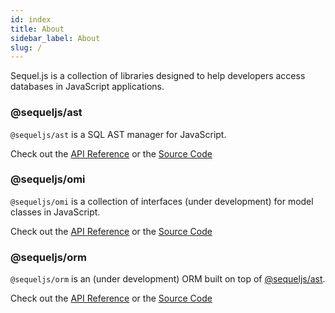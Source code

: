 ```yaml
---
id: index
title: About
sidebar_label: About
slug: /
---
```


Sequel.js is a collection of libraries designed to help developers access
databases in JavaScript applications.

### @sequeljs/ast

`@sequeljs/ast` is a SQL AST manager for JavaScript.

Check out the [API Reference](ast/api/globals) or the
[Source Code](https://github.com/sequeljs/ast)

### @sequeljs/omi

`@sequeljs/omi` is a collection of interfaces (under development) for model
classes in JavaScript.

Check out the [API Reference](omi/api/globals) or the
[Source Code](https://github.com/sequeljs/omi)

### @sequeljs/orm

`@sequeljs/orm` is an (under development) ORM built on top of
[@sequeljs/ast](#sequeljs-ast).

Check out the [API Reference](orm/api/globals) or the
[Source Code](https://github.com/sequeljs/orm)
